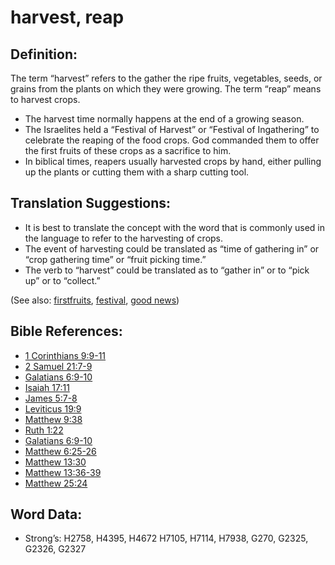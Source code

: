 # harvest, reap

## Definition:

The term “harvest” refers to the gather the ripe fruits, vegetables, seeds, or grains from the plants on which they were growing. The term “reap” means to harvest crops.

* The harvest time normally happens at the end of a growing season.
* The Israelites held a “Festival of Harvest” or “Festival of Ingathering” to celebrate the reaping of the food crops. God commanded them to offer the first fruits of these crops as a sacrifice to him.
* In biblical times, reapers usually harvested crops by hand, either pulling up the plants or cutting them with a sharp cutting tool.

## Translation Suggestions:

* It is best to translate the concept with the word that is commonly used in the language to refer to the harvesting of crops.
* The event of harvesting could be translated as “time of gathering in” or “crop gathering time” or “fruit picking time.”
* The verb to “harvest” could be translated as to “gather in” or to “pick up” or to “collect.”

(See also: [firstfruits](../other/firstfruit.md), [festival](../other/festival.md), [good news](../kt/goodnews.md))

## Bible References:

* [1 Corinthians 9:9-11](rc://en/tn/help/1co/09/09)
* [2 Samuel 21:7-9](rc://en/tn/help/2sa/21/07)
* [Galatians 6:9-10](rc://en/tn/help/gal/06/09)
* [Isaiah 17:11](rc://en/tn/help/isa/17/11)
* [James 5:7-8](rc://en/tn/help/jas/05/07)
* [Leviticus 19:9](rc://en/tn/help/lev/19/09)
* [Matthew 9:38](rc://en/tn/help/mat/09/38)
* [Ruth 1:22](rc://en/tn/help/rut/01/22)
* [Galatians 6:9-10](rc://en/tn/help/gal/06/09)
* [Matthew 6:25-26](rc://en/tn/help/mat/06/25)
* [Matthew 13:30](rc://en/tn/help/mat/13/30)
* [Matthew 13:36-39](rc://en/tn/help/mat/13/36)
* [Matthew 25:24](rc://en/tn/help/mat/25/24)

## Word Data:

* Strong’s: H2758, H4395, H4672 H7105, H7114, H7938, G270, G2325, G2326, G2327
